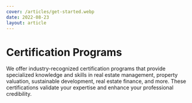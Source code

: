 ```yaml
---
cover: /articles/get-started.webp
date: 2022-08-23
layout: article
---
```


# Certification Programs

We offer industry-recognized certification programs that provide specialized knowledge and skills in real estate management, property valuation, sustainable development, real estate finance, and more. These certifications validate your expertise and enhance your professional credibility.